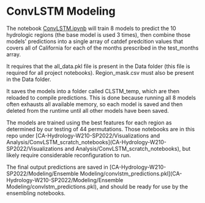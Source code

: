 # ConvLSTM Modeling

The notebook [ConvLSTM.ipynb](ConvLSTM.ipynb) will train 8 models to predict the 10 hydrologic regions (the base model is used 3 times), 
then combine those models' predictions into a single array of catdef predcition values that covers all of California for each of the months 
prescribed in the test_months array.

It requires that the all_data.pkl file is present in the Data folder (this file is required for all project notebooks). Region_mask.csv must also be present 
in the Data folder.

It saves the models into a folder called CLSTM_temp, which are then reloaded to compile predictions. This is done because running all 
8 models often exhausts all available memory, so each model is saved and then deleted from the runtime until all other models have been saved.

The models are trained using the best features for each region as determined by our testing of 44 permutations. Those notebooks are in this repo 
under [CA-Hydrology-W210-SP2022/Visualizations and Analysis/ConvLSTM_scratch_notebooks](CA-Hydrology-W210-SP2022/Visualizations and Analysis/ConvLSTM_scratch_notebooks),
but likely require considerable reconfiguration to run.

The final output predictions are saved in
[CA-Hydrology-W210-SP2022/Modeling/Ensemble Modeling/convlstm_predictions.pkl](CA-Hydrology-W210-SP2022/Modeling/Ensemble Modeling/convlstm_predictions.pkl),
and should be ready for use by the ensembling notebooks.
